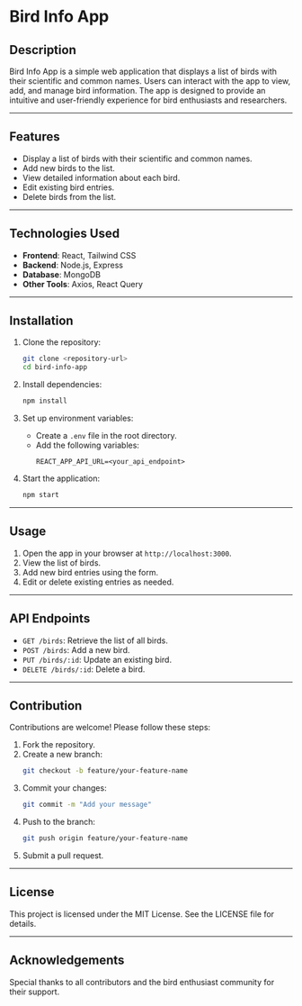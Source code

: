 # Bird Info App

## Description
Bird Info App is a simple web application that displays a list of birds with their scientific and common names. Users can interact with the app to view, add, and manage bird information. The app is designed to provide an intuitive and user-friendly experience for bird enthusiasts and researchers.

---

## Features
- Display a list of birds with their scientific and common names.
- Add new birds to the list.
- View detailed information about each bird.
- Edit existing bird entries.
- Delete birds from the list.

---

## Technologies Used
- **Frontend**: React, Tailwind CSS
- **Backend**: Node.js, Express
- **Database**: MongoDB
- **Other Tools**: Axios, React Query

---

## Installation

1. Clone the repository:
   ```bash
   git clone <repository-url>
   cd bird-info-app
   ```

2. Install dependencies:
   ```bash
   npm install
   ```

3. Set up environment variables:
   - Create a `.env` file in the root directory.
   - Add the following variables:
     ```env
     REACT_APP_API_URL=<your_api_endpoint>
     ```

4. Start the application:
   ```bash
   npm start
   ```

---

## Usage

1. Open the app in your browser at `http://localhost:3000`.
2. View the list of birds.
3. Add new bird entries using the form.
4. Edit or delete existing entries as needed.

---

## API Endpoints

- `GET /birds`: Retrieve the list of all birds.
- `POST /birds`: Add a new bird.
- `PUT /birds/:id`: Update an existing bird.
- `DELETE /birds/:id`: Delete a bird.

---

## Contribution

Contributions are welcome! Please follow these steps:
1. Fork the repository.
2. Create a new branch:
   ```bash
   git checkout -b feature/your-feature-name
   ```
3. Commit your changes:
   ```bash
   git commit -m "Add your message"
   ```
4. Push to the branch:
   ```bash
   git push origin feature/your-feature-name
   ```
5. Submit a pull request.

---

## License
This project is licensed under the MIT License. See the LICENSE file for details.

---

## Acknowledgements
Special thanks to all contributors and the bird enthusiast community for their support.
